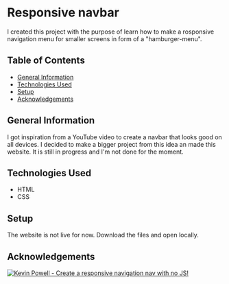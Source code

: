 # Responsive navbar
I created this project with the purpose of learn how to make a rosponsive navigation menu for smaller screens in form of a "hamburger-menu".
## Table of Contents
  - [General Information](#general-information)
  - [Technologies Used](#technologies-used)
  - [Setup](#setup)
  - [Acknowledgements](#acknowledgements)

## General Information
I got inspiration from a YouTube video to create a navbar that looks good on all devices. I decided to make a bigger project from this idea an made this website. It is still in progress and I'm not done for the moment.

## Technologies Used
* HTML
* CSS

## Setup
The website is not live for now. Download the files and open locally. 

## Acknowledgements
[![Kevin Powell - Create a responsive navigation nav with no JS!](http://img.youtube.com/vi/8QKOaTYvYUA/0.jpg)](http://www.youtube.com/watch?v=8QKOaTYvYUA)

